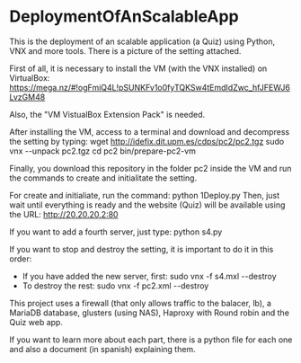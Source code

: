 # DeploymentOfAnScalableApp
This is the deployment of an scalable application (a Quiz) using Python, VNX and more tools.
There is a picture of the setting attached.

First of all, it is necessary to install the VM (with the VNX installed) on VirtualBox:
https://mega.nz/#!ogFmiQ4L!pSUNKFv1o0fyTQKSw4tEmdIdZwc_hfJFEWJ6LvzGM48

Also, the "VM VistualBox Extension Pack" is needed.

After installing the VM, access to a terminal and download and decompress the setting by typing:
  wget http://idefix.dit.upm.es/cdps/pc2/pc2.tgz
  sudo vnx --unpack pc2.tgz
  cd pc2
  bin/prepare-pc2-vm

Finally, you download this repository in the folder pc2 inside the VM and run the commands to create and initialitate the setting.

For create and initialiate, run the command: python 1Deploy.py
Then, just wait until everything is ready and the website (Quiz) will be available using the URL: http://20.20.20.2:80

If you want to add a fourth server, just type: python s4.py

If you want to stop and destroy the setting, it is important to do it in this order:
  - If you have added the new server, first: sudo vnx -f s4.mxl --destroy
  - To destroy the rest: sudo vnx -f pc2.xml --destroy
  
This project uses a firewall (that only allows traffic to the balacer, lb), a MariaDB database, glusters (using NAS), Haproxy with Round robin and the Quiz web app.

If you want to learn more about each part, there is a python file for each one and also a document (in spanish) explaining them.
